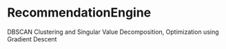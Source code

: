 # RecommendationEngine
DBSCAN Clustering and Singular Value Decomposition, Optimization using Gradient Descent
